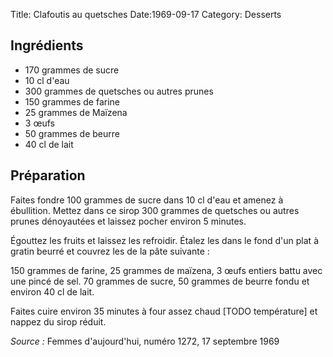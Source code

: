 Title: Clafoutis au quetsches
Date:1969-09-17
Category: Desserts

## Ingrédients

* 170 grammes de sucre
* 10 cl d'eau
* 300 grammes de quetsches ou autres prunes
* 150 grammes de farine
* 25 grammes de Maïzena
* 3 œufs
* 50 grammes de beurre
* 40 cl de lait

## Préparation

Faites fondre 100 grammes de sucre dans 10 cl d'eau et amenez à ébullition.
Mettez dans ce sirop 300 grammes de quetsches ou autres prunes dénoyautées et
laissez pocher environ 5 minutes.

Égouttez les fruits et laissez les refroidir. Étalez les dans le fond d'un plat
à gratin beurré et couvrez les de la pâte suivante :

150 grammes de farine, 25 grammes de maïzena, 3 œufs entiers battu avec une pincé
de sel. 70 grammes de sucre, 50 grammes de beurre fondu et environ 40 cl de
lait.

Faites cuire environ 35 minutes à four assez chaud [TODO température] et nappez
du sirop réduit.

*Source :* Femmes d'aujourd'hui, numéro 1272, 17 septembre 1969
